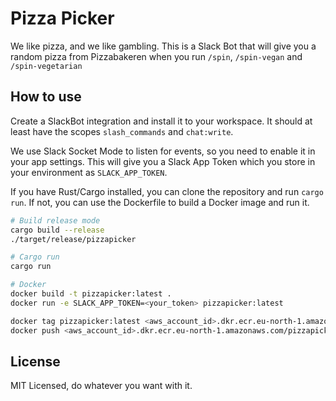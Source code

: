 # Pizza Picker

We like pizza, and we like gambling. This is a Slack Bot that will give you a random pizza from Pizzabakeren when you
run `/spin`, `/spin-vegan` and `/spin-vegetarian`

## How to use

Create a SlackBot integration and install it to your workspace. It should at least have the scopes `slash_commands` and
`chat:write`.

We use Slack Socket Mode to listen for events, so you need to enable it in your app settings. This will give you a Slack
App Token which you store in your environment as `SLACK_APP_TOKEN`.

If you have Rust/Cargo installed, you can clone the repository and run `cargo run`. If not, you can use the Dockerfile
to build a Docker image and run it.

```bash
# Build release mode
cargo build --release
./target/release/pizzapicker

# Cargo run
cargo run

# Docker
docker build -t pizzapicker:latest .
docker run -e SLACK_APP_TOKEN=<your_token> pizzapicker:latest

docker tag pizzapicker:latest <aws_account_id>.dkr.ecr.eu-north-1.amazonaws.com/pizzapicker-prod:latest
docker push <aws_account_id>.dkr.ecr.eu-north-1.amazonaws.com/pizzapicker-prod:latest
```

## License

MIT Licensed, do whatever you want with it.
